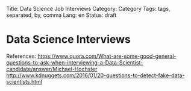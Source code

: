 Title: Data Science Job Interviews
Category: Category
Tags: tags, separated, by, comma
Lang: en
Status: draft

# Data Science Interviews

References:
https://www.quora.com/What-are-some-good-general-questions-to-ask-when-interviewing-a-Data-Scientist-candidate/answer/Michael-Hochster
http://www.kdnuggets.com/2016/01/20-questions-to-detect-fake-data-scientists.html
